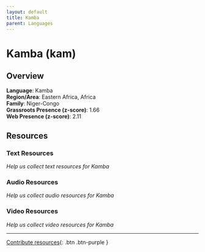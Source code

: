 ```yaml
---
layout: default
title: Kamba
parent: Languages
---
```


# Kamba (kam)

## Overview

**Language**: Kamba  
**Region/Area**: Eastern Africa, Africa  
**Family**: Niger-Congo  
**Grassroots Presence (z-score)**: 1.66  
**Web Presence (z-score)**: 2.11  

## Resources

### Text Resources
*Help us collect text resources for Kamba*

### Audio Resources
*Help us collect audio resources for Kamba*

### Video Resources
*Help us collect video resources for Kamba*

---

[Contribute resources](https://forms.office.com/e/1SfLJx3u1r){: .btn .btn-purple }
